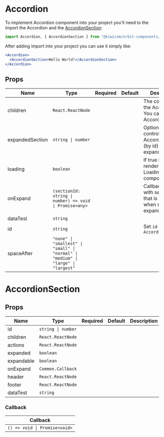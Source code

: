 # Accordion

To implement Accordion component into your project you'll need to the import the Accordion and the [AccordionSection](#Accordionsection):

```jsx
import Accordion, { AccordionSection } from "@kiwicom/orbit-components/lib/Accordion";
```

After adding import into your project you can use it simply like:

```jsx
<Accordion>
  <AccordionSection>Hello World!</AccordionSection>
</Accordion>
```

## Props

| Name            | Type                                                                              | Required | Default | Description                                                                 |
| --------------- | --------------------------------------------------------------------------------- | -------- | ------- | --------------------------------------------------------------------------- |
| children        | `React.ReactNode`                                                                 |          |         | The content of the Accordion. You can use only AccordionSection             |
| expandedSection | `string \| number`                                                                |          |         | Optional prop to control which AccordionSection (by id) is expanded         |
| loading         | `boolean`                                                                         |          |         | If true it will render the Loading component                                |
| onExpand        | `(sectionId: string \| number) => void \| Promise<any>`                           |          |         | Callback (along with sectionId) that is triggered when section is expanding |
| dataTest        | `string`                                                                          |          |         |                                                                             |
| id              | `string`                                                                          |          |         | Set `id` for `Accordion`                                                    |
| spaceAfter      | `"none" \| "smallest" \| "small" \| "normal" \| "medium" \| "large" \| "largest"` |          |         |                                                                             |

# AccordionSection

## Props

| Name       | Type               | Required | Default | Description |
| ---------- | ------------------ | -------- | ------- | ----------- |
| id         | `string \| number` |          |         |             |
| children   | `React.ReactNode`  |          |         |             |
| actions    | `React.ReactNode`  |          |         |             |
| expanded   | `boolean`          |          |         |             |
| expandable | `boolean`          |          |         |             |
| onExpand   | `Common.Callback`  |          |         |             |
| header     | `React.ReactNode`  |          |         |             |
| footer     | `React.ReactNode`  |          |         |             |
| dataTest   | `string`           |          |         |             |

### Callback

| Callback                      |
| ----------------------------- |
| `() => void \| Promise<void>` |
